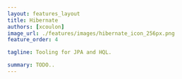 ```yaml
---
layout: features_layout
title: Hibernate
authors: [xcoulon]
image_url: ./features/images/hibernate_icon_256px.png
feature_order: 4

tagline: Tooling for JPA and HQL. 

summary: TODO..
---
```


